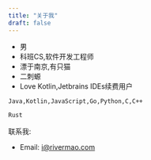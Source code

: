 ```yaml
---
title: "关于我"
draft: false
---
```

- 男
- 科班CS,软件开发工程师
- 漂于南京,有只猫
- 二刺螈
- Love Kotlin,Jetbrains IDEs续费用户

```markdown
Java,Kotlin,JavaScript,Go,Python,C,C++

Rust
```
联系我: 

- Email: [i@rivermao.com](mailto:i@rivermao.com)